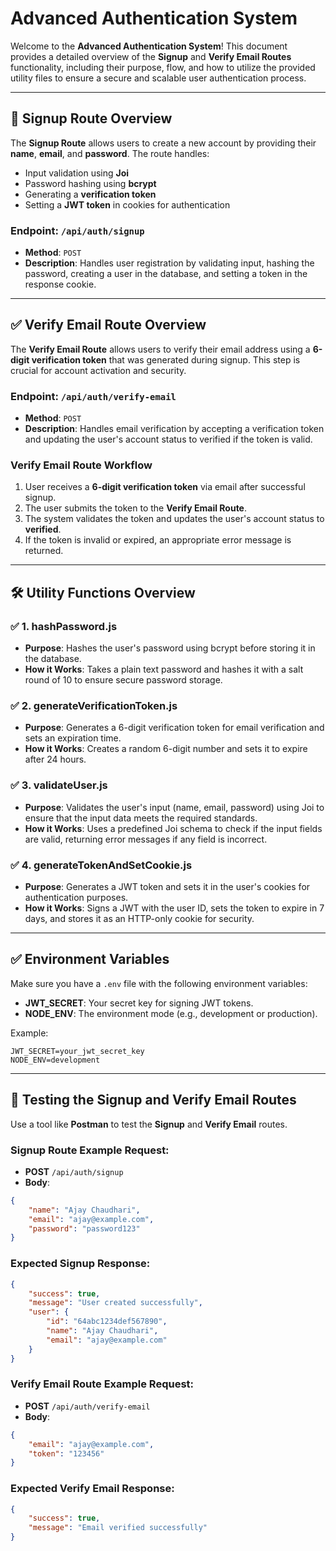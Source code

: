 # Advanced Authentication System 

Welcome to the **Advanced Authentication System**! This document provides a detailed overview of the **Signup** and **Verify Email Routes** functionality, including their purpose, flow, and how to utilize the provided utility files to ensure a secure and scalable user authentication process.

---

## 🚀 **Signup Route Overview**

The **Signup Route** allows users to create a new account by providing their **name**, **email**, and **password**. The route handles:
- Input validation using **Joi**
- Password hashing using **bcrypt**
- Generating a **verification token**
- Setting a **JWT token** in cookies for authentication

### **Endpoint**: `/api/auth/signup`
- **Method**: `POST`
- **Description**: Handles user registration by validating input, hashing the password, creating a user in the database, and setting a token in the response cookie.

---

## ✅ **Verify Email Route Overview**

The **Verify Email Route** allows users to verify their email address using a **6-digit verification token** that was generated during signup. This step is crucial for account activation and security.

### **Endpoint**: `/api/auth/verify-email`
- **Method**: `POST`
- **Description**: Handles email verification by accepting a verification token and updating the user's account status to verified if the token is valid.

### **Verify Email Route Workflow**
1. User receives a **6-digit verification token** via email after successful signup.
2. The user submits the token to the **Verify Email Route**.
3. The system validates the token and updates the user's account status to **verified**.
4. If the token is invalid or expired, an appropriate error message is returned.

---

## 🛠️ **Utility Functions Overview**

### ✅ **1. hashPassword.js**
- **Purpose**: Hashes the user's password using bcrypt before storing it in the database.
- **How it Works**: Takes a plain text password and hashes it with a salt round of 10 to ensure secure password storage.

### ✅ **2. generateVerificationToken.js**
- **Purpose**: Generates a 6-digit verification token for email verification and sets an expiration time.
- **How it Works**: Creates a random 6-digit number and sets it to expire after 24 hours.

### ✅ **3. validateUser.js**
- **Purpose**: Validates the user's input (name, email, password) using Joi to ensure that the input data meets the required standards.
- **How it Works**: Uses a predefined Joi schema to check if the input fields are valid, returning error messages if any field is incorrect.

### ✅ **4. generateTokenAndSetCookie.js**
- **Purpose**: Generates a JWT token and sets it in the user's cookies for authentication purposes.
- **How it Works**: Signs a JWT with the user ID, sets the token to expire in 7 days, and stores it as an HTTP-only cookie for security.

---

## ✅ **Environment Variables**
Make sure you have a `.env` file with the following environment variables:

- **JWT_SECRET**: Your secret key for signing JWT tokens.
- **NODE_ENV**: The environment mode (e.g., development or production).

Example:
```
JWT_SECRET=your_jwt_secret_key
NODE_ENV=development
```

---

## 🧪 **Testing the Signup and Verify Email Routes**

Use a tool like **Postman** to test the **Signup** and **Verify Email** routes.

### **Signup Route Example Request:**
- **POST** `/api/auth/signup`
- **Body**:
```json
{
    "name": "Ajay Chaudhari",
    "email": "ajay@example.com",
    "password": "password123"
}
```

### **Expected Signup Response:**
```json
{
    "success": true,
    "message": "User created successfully",
    "user": {
        "id": "64abc1234def567890",
        "name": "Ajay Chaudhari",
        "email": "ajay@example.com"
    }
}
```

### **Verify Email Route Example Request:**
- **POST** `/api/auth/verify-email`
- **Body**:
```json
{
    "email": "ajay@example.com",
    "token": "123456"
}
```

### **Expected Verify Email Response:**
```json
{
    "success": true,
    "message": "Email verified successfully"
}
```
